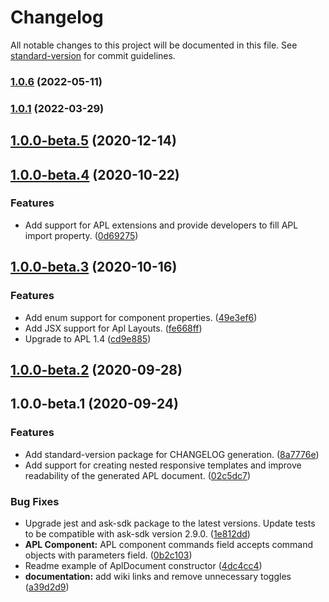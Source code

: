 # Changelog

All notable changes to this project will be documented in this file. See [standard-version](https://github.com/conventional-changelog/standard-version) for commit guidelines.

### [1.0.6](https://github.com/alexa-labs/ask-sdk-jsx-for-apl/compare/v1.0.1...v1.0.6) (2022-05-11)

### [1.0.1](https://github.com/alexa-labs/ask-sdk-jsx-for-apl/compare/v1.0.0-beta.5...v1.0.1) (2022-03-29)

## [1.0.0-beta.5](https://github.com/alexa-labs/ask-sdk-jsx-for-apl/compare/v1.0.0-beta.4...v1.0.0-beta.5) (2020-12-14)

## [1.0.0-beta.4](https://github.com/alexa-labs/ask-sdk-jsx-for-apl/compare/v1.0.0-beta.3...v1.0.0-beta.4) (2020-10-22)


### Features

* Add support for APL extensions and provide developers to fill APL import property. ([0d69275](https://github.com/alexa-labs/ask-sdk-jsx-for-apl/commit/0d69275660c52f56a6fc0160e6178e7e8c7484a6))

## [1.0.0-beta.3](https://github.com/alexa-labs/ask-sdk-jsx-for-apl/compare/v1.0.0-beta.2...v1.0.0-beta.3) (2020-10-16)


### Features

* Add enum support for component properties. ([49e3ef6](https://github.com/alexa-labs/ask-sdk-jsx-for-apl/commit/49e3ef6b3638cbb73a41a38121a293424f6ea6df))
* Add JSX support for Apl Layouts. ([fe668ff](https://github.com/alexa-labs/ask-sdk-jsx-for-apl/commit/fe668ff5fd1c658328858d079b087bbff1bffbf8))
* Upgrade to APL 1.4 ([cd9e885](https://github.com/alexa-labs/ask-sdk-jsx-for-apl/commit/cd9e885f6ae2ad26d207bb034a48248b541023d4))

## [1.0.0-beta.2](https://github.com/alexa-labs/ask-sdk-jsx-for-apl/compare/v1.0.0-beta.1...v1.0.0-beta.2) (2020-09-28)

## 1.0.0-beta.1 (2020-09-24)


### Features

* Add standard-version package for CHANGELOG generation. ([8a7776e](https://github.com/alexa-labs/ask-sdk-jsx-for-apl/commit/8a7776e699025787c009929ec1275e7aa8df936a))
* Add support for creating nested responsive templates and improve readability of the generated APL document. ([02c5dc7](https://github.com/alexa-labs/ask-sdk-jsx-for-apl/commit/02c5dc7870c1ba435c00f787e419958cf4b68255))


### Bug Fixes

* Upgrade jest and ask-sdk package to the latest versions. Update tests to be compatible with ask-sdk version 2.9.0. ([1e812dd](https://github.com/alexa-labs/ask-sdk-jsx-for-apl/commit/1e812ddd09b020a0a058f31ffc9627dd3f3bef70))
* **APL Component:** APL component commands field accepts command objects with parameters field. ([0b2c103](https://github.com/alexa-labs/ask-sdk-jsx-for-apl/commit/0b2c10371ad95be088c8c4a8fce85f90c64265aa))
* Readme example of AplDocument constructor ([4dc4cc4](https://github.com/alexa-labs/ask-sdk-jsx-for-apl/commit/4dc4cc404fb9f9276dda469eb86e03b6d08b0c9c))
* **documentation:** add wiki links and remove unnecessary toggles ([a39d2d9](https://github.com/alexa-labs/ask-sdk-jsx-for-apl/commit/a39d2d990880f11c73fe26fa0afc26c235f780b8))
